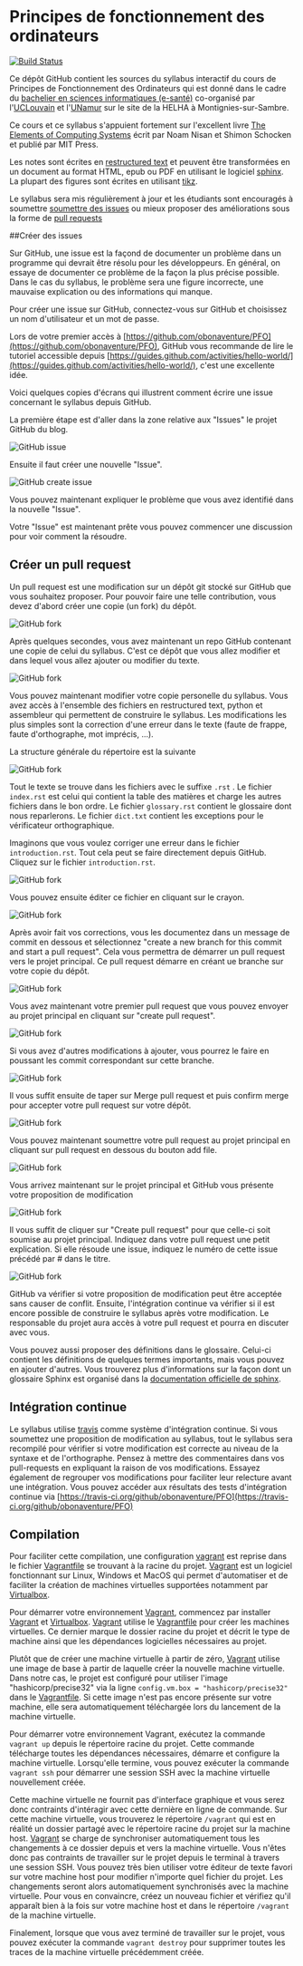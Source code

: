 # Principes de fonctionnement des ordinateurs

[![Build Status](https://travis-ci.org/obonaventure/PFO.svg?branch=master)](https://travis-ci.org/obonaventure/PFO.svg)

Ce dépôt GitHub contient les sources du syllabus interactif du cours de Principes de Fonctionnement des Ordinateurs qui est donné dans le cadre du [bachelier en sciences informatiques (e-santé)](https://uclouvain.be/bac-e-sante) co-organisé par l'[UCLouvain](https://uclouvain.be) et l'[UNamur](https://unamur.be) sur le site de la HELHA à Montignies-sur-Sambre.

Ce cours et ce syllabus s'appuient fortement sur l'excellent livre [The Elements of Computing Systems](https://www.nand2tetris.org) écrit par Noam Nisan et Shimon Schocken et publié par MIT Press.

Les notes sont écrites en [restructured text](http://docutils.sourceforge.net/rst.html) et peuvent être transformées en un document au format HTML, epub ou PDF en utilisant le logiciel [sphinx](https://sphinx-doc.org). La plupart des figures sont écrites en utilisant [tikz](https://pgf-tikz.github.io/pgf/pgfmanual.pdf). 

Le syllabus sera mis régulièrement à jour et les étudiants sont encouragés à soumettre [soumettre des issues](https://github.com/obonaventure/PFO/issues) ou mieux proposer des améliorations sous la forme de [pull requests](https://github.com/obonaventure/PFO/pulls)

##Créer des issues

Sur GitHub, une issue est la façond de documenter un problème dans un programme qui devrait être résolu pour les développeurs. En général, on essaye de documenter ce problème de la façon la plus précise possible. Dans le cas du syllabus, le problème sera une figure incorrecte, une mauvaise explication ou des informations qui manque. 

Pour créer une issue sur GitHub, connectez-vous sur GitHub et choisissez un
nom d'utilisateur et un mot de passe.

Lors de votre premier accès à [https://github.com/obonaventure/PFO](https://github.com/obonaventure/PFO), GitHub vous recommande de lire le tutoriel accessible depuis [https://guides.github.com/activities/hello-world/](https://guides.github.com/activities/hello-world/), c'est une excellente idée.

Voici quelques copies d'écrans qui illustrent comment écrire une issue concernant le syllabus depuis GitHub.

La première étape est d'aller dans la zone relative aux "Issues"
le projet GitHub du blog.

![GitHub issue](/images/github-issue.png)

Ensuite il faut créer une nouvelle "Issue".

![GitHub create issue](/images/github-create-issue.png)

Vous pouvez maintenant expliquer le problème que vous avez identifié dans la nouvelle "Issue".

Votre "Issue" est maintenant prête vous pouvez commencer une discussion pour
voir comment la résoudre. 

## Créer un pull request

Un pull request est une modification sur un dépôt git stocké sur GitHub que vous souhaitez proposer. Pour pouvoir faire une telle contribution, vous devez d'abord créer une copie (un fork) du dépôt.

![GitHub fork](/images/github-fork.png)

Après quelques secondes, vous avez maintenant un repo GitHub contenant
une copie de celui du syllabus. C'est ce dépôt que vous allez modifier et dans
lequel vous allez ajouter ou modifier du texte.

![GitHub fork](/images/github-fork-2.png)

Vous pouvez maintenant modifier votre copie personelle du syllabus. Vous avez accès à l'ensemble des fichiers en restructured text, python et assembleur qui permettent de construire le syllabus. Les modifications les plus simples sont la correction d'une erreur dans le texte (faute de frappe, faute d'orthographe, mot imprécis, ...). 

La structure générale du répertoire est la suivante

![GitHub fork](/images/github-rep.png)

Tout le texte se trouve dans les fichiers avec le suffixe ```.rst``` . Le fichier ```index.rst``` est celui qui contient la table des matières et charge les autres fichiers dans le bon ordre. Le fichier ```glossary.rst``` contient le glossaire dont nous reparlerons. Le fichier ```dict.txt``` contient les exceptions pour le vérificateur orthographique.

Imaginons que vous voulez corriger une erreur dans le fichier ```introduction.rst```. Tout cela peut se faire directement depuis GitHub. Cliquez sur le fichier ```introduction.rst```.

![GitHub fork](/images/github-intro.png)

Vous pouvez ensuite éditer ce fichier en cliquant sur le crayon.

![GitHub fork](/images/github-edit.png)

Après avoir fait vos corrections, vous les documentez dans un message de commit en dessous et sélectionnez "create a new branch for this commit and start a pull request". Cela vous permettra de démarrer un pull request vers le projet principal. Ce pull request démarre en créant ue branche sur votre copie du dépôt.

![GitHub fork](/images/github-commit.png)

Vous avez maintenant votre premier pull request que vous pouvez envoyer au projet principal en cliquant sur "create pull request".

![GitHub fork](/images/github-pr.png)

Si vous avez d'autres modifications à ajouter, vous pourrez le faire en poussant les commit correspondant sur cette branche.

![GitHub fork](/images/github-pr-2.png)


Il vous suffit ensuite de taper sur Merge pull request et puis confirm merge pour accepter votre pull request sur votre dépôt.

![GitHub fork](/images/github-pr-3.png)

Vous pouvez maintenant soumettre votre pull request au projet principal  en cliquant sur pull request en dessous du bouton add file. 


![GitHub fork](/images/github-submit-pr.png)

Vous arrivez maintenant sur le projet principal et GitHub vous présente votre proposition de modification

![GitHub fork](/images/github-submit-pr-2.png)

Il vous suffit de cliquer sur "Create pull request" pour que celle-ci soit soumise au projet principal. Indiquez dans votre pull request une petit explication. Si elle résoude une issue, indiquez le numéro de cette issue précédé par # dans le titre.

![GitHub fork](/images/github-submit-pr-3.png)

GitHub va vérifier si votre proposition de modification peut être acceptée sans causer de conflit. Ensuite, l'intégration continue va vérifier si il est encore possible de construire le syllabus après votre modification. Le responsable du projet aura accès à votre pull request et pourra en discuter avec vous.


Vous pouvez aussi proposer des définitions dans le glossaire. Celui-ci contient les définitions de quelques termes importants, mais vous pouvez en ajouter d'autres. Vous trouverez plus d'informations sur la façon dont un glossaire Sphinx est organisé dans la [documentation officielle de sphinx](https://www.sphinx-doc.org/en/master/glossary.html).



Intégration continue
--------------------

Le syllabus utilise [travis](https://travis-ci.com/) comme système d'intégration continue. Si vous soumettez une proposition de modification au syllabus, tout le syllabus sera recompilé pour vérifier si votre modification est correcte au niveau de la syntaxe et de l'orthographe. Pensez à mettre des commentaires dans vos pull-requests en expliquant la raison de vos modifications. Essayez également de regrouper vos modifications pour faciliter leur relecture avant une intégration. Vous pouvez accéder aux résultats des tests d'intégration continue via [https://travis-ci.org/github/obonaventure/PFO](https://travis-ci.org/github/obonaventure/PFO)




Compilation
-----------

Pour faciliter cette compilation, une configuration [vagrant](https://www.vagrantup.com) est reprise dans le fichier [Vagrantfile](https://github.com/obonaventure/SystemesInformatiques/tree/master/Vagrantfile) se trouvant à la racine du projet.  [Vagrant](https://www.vagrantup.com) est un logiciel fonctionnant sur Linux, Windows et MacOS qui permet d'automatiser et de faciliter la création de machines virtuelles supportées notamment par [Virtualbox](https://www.virtualbox.org).

Pour démarrer votre environnement [Vagrant](https://www.vagrantup.com), commencez par installer [Vagrant](https://www.vagrantup.com) et [Virtualbox](https://www.virtualbox.org). [Vagrant](https://www.vagrantup.com) utilise le [Vagrantfile](https://github.com/obonaventure/PFO/Vagrantfile) pour créer les machines virtuelles. Ce dernier marque le dossier racine du projet et décrit le type de machine ainsi que les dépendances logicielles nécessaires au projet.

Plutôt que de créer une machine virtuelle à partir de zéro, [Vagrant](https://www.vagrantup.com) utilise une image de base à partir de laquelle créer la nouvelle machine virtuelle. Dans notre cas, le projet est configuré pour utiliser l'image "hashicorp/precise32" via la ligne `config.vm.box = "hashicorp/precise32"` dans le [Vagrantfile](https://github.com/obonaventure/SystemesInformatiques/tree/master/Vagrantfile). Si cette image n'est pas encore présente sur votre machine, elle sera automatiquement téléchargée lors du lancement de la machine virtuelle.

Pour démarrer votre environnement Vagrant, exécutez la commande `vagrant up` depuis le répertoire racine du projet. Cette commande télécharge toutes les dépendances nécessaires, démarre et configure la machine virtuelle. Lorsqu'elle termine, vous pouvez exécuter la commande `vagrant ssh` pour démarrer une session SSH avec la machine virtuelle nouvellement créée.

Cette machine virtuelle ne fournit pas d'interface graphique et vous serez donc contraints d'intéragir avec cette dernière en ligne de commande. Sur cette machine virtuelle, vous trouverez le répertoire `/vagrant` qui est en réalité un dossier partagé avec le répertoire racine du projet sur la machine host. [Vagrant](https://www.vagrantup.com) se charge de synchroniser automatiquement tous les changements à ce dossier depuis et vers la machine virtuelle. Vous n'êtes donc pas contraints de travailler sur le projet depuis le terminal à travers une session SSH. Vous pouvez très bien utiliser votre éditeur de texte favori sur votre machine host pour modifier n'importe quel fichier du projet. Les changements seront alors automatiquement synchronisés avec la machine virtuelle. Pour vous en convaincre, créez un nouveau fichier et vérifiez qu'il apparaît bien à la fois sur votre machine host et dans le répertoire `/vagrant` de la machine virtuelle.

Finalement, lorsque que vous avez terminé de travailler sur le projet, vous pouvez exécuter la commande `vagrant destroy` pour supprimer toutes les traces de la machine virtuelle précédemment créée.
